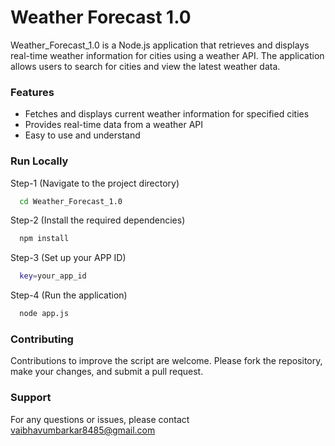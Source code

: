 
# Weather Forecast 1.0

Weather_Forecast_1.0 is a Node.js application that retrieves and displays real-time weather information for cities using a weather API. The application allows users to search for cities and view the latest weather data.


### Features

- Fetches and displays current weather information for specified cities
- Provides real-time data from a weather API
- Easy to use and understand

### Run Locally

Step-1 (Navigate to the project directory)

```bash
  cd Weather_Forecast_1.0
```

Step-2 (Install the required dependencies)

```bash
  npm install
```

Step-3 (Set up your APP ID)

```bash
  key=your_app_id
```

Step-4 (Run the application)

```bash
  node app.js
```


### Contributing
Contributions to improve the script are welcome. Please fork the repository, make your changes, and submit a pull request.




### Support
For any questions or issues, please contact vaibhavumbarkar8485@gmail.com

